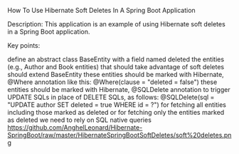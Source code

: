 How To Use Hibernate Soft Deletes In A Spring Boot Application

Description: This application is an example of using Hibernate soft deletes in a Spring Boot application.

Key points:

define an abstract class BaseEntity with a field named deleted
the entities (e.g., Author and Book entities) that should take advantage of soft deletes should extend BaseEntity
these entities should be marked with Hibernate, @Where annotation like this: @Where(clause = "deleted = false")
these entities should be marked with Hibernate, @SQLDelete annotation to trigger UPDATE SQLs in place of DELETE SQLs, as follows: @SQLDelete(sql = "UPDATE author SET deleted = true WHERE id = ?")
for fetching all entities including those marked as deleted or for fetching only the entities marked as deleted we need to rely on SQL native queries
https://github.com/AnghelLeonard/Hibernate-SpringBoot/raw/master/HibernateSpringBootSoftDeletes/soft%20deletes.png